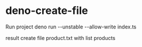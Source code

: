 # deno-create-file
Run project
deno run --unstable --allow-write  index.ts

result create file product.txt with list products
